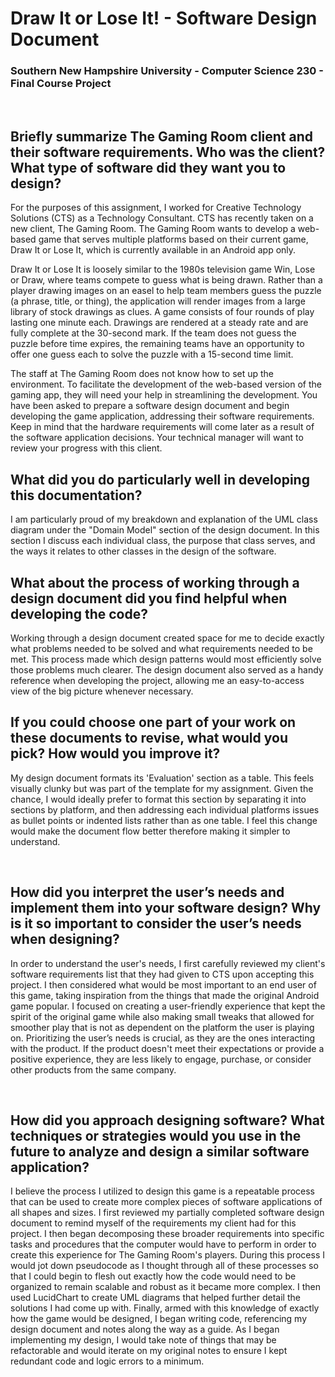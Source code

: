 # Draw It or Lose It! - Software Design Document
### Southern New Hampshire University - Computer Science 230 - Final Course Project
&nbsp;
## Briefly summarize The Gaming Room client and their software requirements. Who was the client? What type of software did they want you to design?
For the purposes of this assignment, I worked for Creative Technology Solutions (CTS) as a Technology Consultant. CTS has recently taken on a new client, The Gaming Room. The Gaming Room wants to develop a web-based game that serves multiple platforms based on their current game, Draw It or Lose It, which is currently available in an Android app only.

Draw It or Lose It is loosely similar to the 1980s television game Win, Lose or Draw, where teams compete to guess what is being drawn. Rather than a player drawing images on an easel to help team members guess the puzzle (a phrase, title, or thing), the application will render images from a large library of stock drawings as clues. A game consists of four rounds of play lasting one minute each. Drawings are rendered at a steady rate and are fully complete at the 30-second mark. If the team does not guess the puzzle before time expires, the remaining teams have an opportunity to offer one guess each to solve the puzzle with a 15-second time limit.

The staff at The Gaming Room does not know how to set up the environment. To facilitate the development of the web-based version of the gaming app, they will need your help in streamlining the development. You have been asked to prepare a software design document and begin developing the game application, addressing their software requirements. Keep in mind that the hardware requirements will come later as a result of the software application decisions. Your technical manager will want to review your progress with this client.
&nbsp;
## What did you do particularly well in developing this documentation?
I am particularly proud of my breakdown and explanation of the UML class diagram under the "Domain Model" section of the design document. In this section I discuss each individual class, the purpose that class serves, and the ways it relates to other classes in the design of the software.
&nbsp;
## What about the process of working through a design document did you find helpful when developing the code?
Working through a design document created space for me to decide exactly what problems needed to be solved and what requirements needed to be met. This process made which design patterns would most efficiently solve those problems much clearer. The design document also served as a handy reference when developing the project, allowing me an easy-to-access view of the big picture whenever necessary.
&nbsp;
## If you could choose one part of your work on these documents to revise, what would you pick? How would you improve it?
My design document formats its 'Evaluation' section as a table. This feels visually clunky but was part of the template for my assignment. Given the chance, I would ideally prefer to format this section by separating it into sections by platform, and then addressing each individual platforms issues as bullet points or indented lists rather than as one table. I feel this change would make the document flow better therefore making it simpler to understand.

&nbsp;
## How did you interpret the user’s needs and implement them into your software design? Why is it so important to consider the user’s needs when designing?
In order to understand the user's needs, I first carefully reviewed my client's software requirements list that they had given to CTS upon accepting this project. I then considered what would be most important to an end user of this game, taking inspiration from the things that made the original Android game popular. I focused on creating a user-friendly experience that kept the spirit of the original game while also making small tweaks that allowed for smoother play that is not as dependent on the platform the user is playing on. Prioritizing the user’s needs is crucial, as they are the ones interacting with the product. If the product doesn't meet their expectations or provide a positive experience, they are less likely to engage, purchase, or consider other products from the same company.

&nbsp;
## How did you approach designing software? What techniques or strategies would you use in the future to analyze and design a similar software application?
I believe the process I utilized to design this game is a repeatable process that can be used to create more complex pieces of software applications of all shapes and sizes. I first reviewed my partially completed software design document to remind myself of the requirements my client had for this project. I then began decomposing these broader requirements into specific tasks and procedures that the computer would have to perform in order to create this experience for The Gaming Room's players. During this process I would jot down pseudocode as I thought through all of these processes so that I could begin to flesh out exactly how the code would need to be organized to remain scalable and robust as it became more complex. I then used LucidChart to create UML diagrams that helped further detail the solutions I had come up with. Finally, armed with this knowledge of exactly how the game would be designed, I began writing code, referencing my design document and notes along the way as a guide. As I began implementing my design, I would take note of things that may be refactorable and would iterate on my original notes to ensure I kept redundant code and logic errors to a minimum. 
